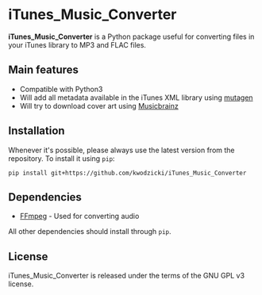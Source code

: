 # iTunes_Music_Converter

**iTunes_Music_Converter** is a Python package useful for converting files in
your iTunes library to MP3 and FLAC files.

## Main features

* Compatible with Python3
* Will add all metadata available in the iTunes XML library using [mutagen][mutagen]
* Will try to download cover art using [Musicbrainz][Musicbrainz NGS]

## Installation

Whenever it's possible, please always use the latest version from the repository.
To install it using `pip`:

    pip install git+https://github.com/kwodzicki/iTunes_Music_Converter

## Dependencies

* [FFmpeg][ffmpeg] - Used for converting audio

All other dependencies should install through `pip`.

## License

iTunes_Music_Converter is released under the terms of the GNU GPL v3 license.

[mutagen]: https://github.com/quodlibet/mutagen
[Musicbrainz NGS]: https://github.com/alastair/python-musicbrainzngs
[ffmpeg]: https://www.ffmpeg.org/
